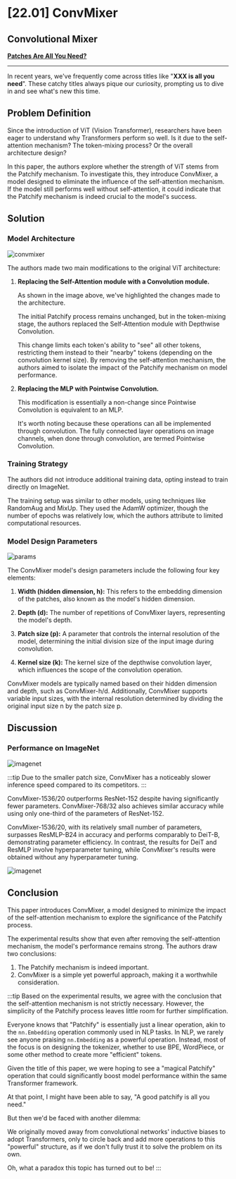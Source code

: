 # [22.01] ConvMixer

## Convolutional Mixer

[**Patches Are All You Need?**](https://arxiv.org/abs/2201.09792)

---

In recent years, we've frequently come across titles like "**XXX is all you need**". These catchy titles always pique our curiosity, prompting us to dive in and see what's new this time.

## Problem Definition

Since the introduction of ViT (Vision Transformer), researchers have been eager to understand why Transformers perform so well. Is it due to the self-attention mechanism? The token-mixing process? Or the overall architecture design?

In this paper, the authors explore whether the strength of ViT stems from the Patchify mechanism. To investigate this, they introduce ConvMixer, a model designed to eliminate the influence of the self-attention mechanism. If the model still performs well without self-attention, it could indicate that the Patchify mechanism is indeed crucial to the model's success.

## Solution

### Model Architecture

![convmixer](./img/img1.jpg)

The authors made two main modifications to the original ViT architecture:

1. **Replacing the Self-Attention module with a Convolution module.**

   As shown in the image above, we've highlighted the changes made to the architecture.

   The initial Patchify process remains unchanged, but in the token-mixing stage, the authors replaced the Self-Attention module with Depthwise Convolution.

   This change limits each token's ability to "see" all other tokens, restricting them instead to their "nearby" tokens (depending on the convolution kernel size). By removing the self-attention mechanism, the authors aimed to isolate the impact of the Patchify mechanism on model performance.

2. **Replacing the MLP with Pointwise Convolution.**

   This modification is essentially a non-change since Pointwise Convolution is equivalent to an MLP.

   It's worth noting because these operations can all be implemented through convolution. The fully connected layer operations on image channels, when done through convolution, are termed Pointwise Convolution.

### Training Strategy

The authors did not introduce additional training data, opting instead to train directly on ImageNet.

The training setup was similar to other models, using techniques like RandomAug and MixUp. They used the AdamW optimizer, though the number of epochs was relatively low, which the authors attribute to limited computational resources.

### Model Design Parameters

![params](./img/img4.jpg)

The ConvMixer model's design parameters include the following four key elements:

1. **Width (hidden dimension, h):** This refers to the embedding dimension of the patches, also known as the model's hidden dimension.

2. **Depth (d):** The number of repetitions of ConvMixer layers, representing the model's depth.

3. **Patch size (p):** A parameter that controls the internal resolution of the model, determining the initial division size of the input image during convolution.

4. **Kernel size (k):** The kernel size of the depthwise convolution layer, which influences the scope of the convolution operation.

ConvMixer models are typically named based on their hidden dimension and depth, such as ConvMixer-h/d. Additionally, ConvMixer supports variable input sizes, with the internal resolution determined by dividing the original input size n by the patch size p.

## Discussion

### Performance on ImageNet

![imagenet](./img/img5.jpg)

:::tip
Due to the smaller patch size, ConvMixer has a noticeably slower inference speed compared to its competitors.
:::

ConvMixer-1536/20 outperforms ResNet-152 despite having significantly fewer parameters. ConvMixer-768/32 also achieves similar accuracy while using only one-third of the parameters of ResNet-152.

ConvMixer-1536/20, with its relatively small number of parameters, surpasses ResMLP-B24 in accuracy and performs comparably to DeiT-B, demonstrating parameter efficiency. In contrast, the results for DeiT and ResMLP involve hyperparameter tuning, while ConvMixer's results were obtained without any hyperparameter tuning.

![imagenet](./img/img3.jpg)

## Conclusion

This paper introduces ConvMixer, a model designed to minimize the impact of the self-attention mechanism to explore the significance of the Patchify process.

The experimental results show that even after removing the self-attention mechanism, the model's performance remains strong. The authors draw two conclusions:

1. The Patchify mechanism is indeed important.
2. ConvMixer is a simple yet powerful approach, making it a worthwhile consideration.

:::tip
Based on the experimental results, we agree with the conclusion that the self-attention mechanism is not strictly necessary. However, the simplicity of the Patchify process leaves little room for further simplification.

Everyone knows that "Patchify" is essentially just a linear operation, akin to the `nn.Embedding` operation commonly used in NLP tasks. In NLP, we rarely see anyone praising `nn.Embedding` as a powerful operation. Instead, most of the focus is on designing the tokenizer, whether to use BPE, WordPiece, or some other method to create more "efficient" tokens.

Given the title of this paper, we were hoping to see a "magical Patchify" operation that could significantly boost model performance within the same Transformer framework.

At that point, I might have been able to say, "A good patchify is all you need."

But then we'd be faced with another dilemma:

We originally moved away from convolutional networks' inductive biases to adopt Transformers, only to circle back and add more operations to this "powerful" structure, as if we don't fully trust it to solve the problem on its own.

Oh, what a paradox this topic has turned out to be!
:::
